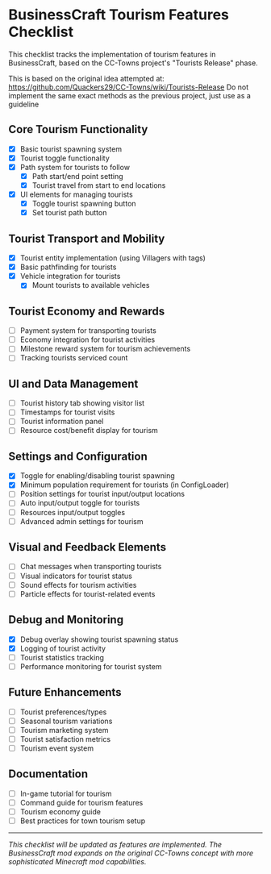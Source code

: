 # BusinessCraft Tourism Features Checklist

This checklist tracks the implementation of tourism features in BusinessCraft, based on the CC-Towns project's "Tourists Release" phase.

This is based on the original idea attempted at: https://github.com/Quackers29/CC-Towns/wiki/Tourists-Release 
Do not implement the same exact methods as the previous project, just use as a guideline

## Core Tourism Functionality

- [x] Basic tourist spawning system
- [x] Tourist toggle functionality
- [x] Path system for tourists to follow
  - [x] Path start/end point setting
  - [x] Tourist travel from start to end locations
- [x] UI elements for managing tourists
  - [x] Toggle tourist spawning button
  - [x] Set tourist path button

## Tourist Transport and Mobility

- [x] Tourist entity implementation (using Villagers with tags)
- [x] Basic pathfinding for tourists
- [x] Vehicle integration for tourists
  - [x] Mount tourists to available vehicles

## Tourist Economy and Rewards

- [ ] Payment system for transporting tourists
- [ ] Economy integration for tourist activities
- [ ] Milestone reward system for tourism achievements
- [ ] Tracking tourists serviced count

## UI and Data Management

- [ ] Tourist history tab showing visitor list
- [ ] Timestamps for tourist visits
- [ ] Tourist information panel
- [ ] Resource cost/benefit display for tourism 

## Settings and Configuration

- [x] Toggle for enabling/disabling tourist spawning
- [x] Minimum population requirement for tourists (in ConfigLoader)
- [ ] Position settings for tourist input/output locations
- [ ] Auto input/output toggle for tourists
- [ ] Resources input/output toggles
- [ ] Advanced admin settings for tourism

## Visual and Feedback Elements

- [ ] Chat messages when transporting tourists
- [ ] Visual indicators for tourist status
- [ ] Sound effects for tourism activities
- [ ] Particle effects for tourist-related events

## Debug and Monitoring

- [x] Debug overlay showing tourist spawning status
- [x] Logging of tourist activity
- [ ] Tourist statistics tracking
- [ ] Performance monitoring for tourist system

## Future Enhancements

- [ ] Tourist preferences/types
- [ ] Seasonal tourism variations
- [ ] Tourism marketing system
- [ ] Tourist satisfaction metrics
- [ ] Tourism event system

## Documentation

- [ ] In-game tutorial for tourism
- [ ] Command guide for tourism features
- [ ] Tourism economy guide
- [ ] Best practices for town tourism setup

---

*This checklist will be updated as features are implemented. The BusinessCraft mod expands on the original CC-Towns concept with more sophisticated Minecraft mod capabilities.* 